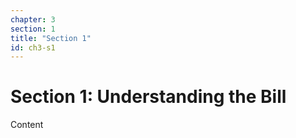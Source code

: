 ```yaml
---
chapter: 3
section: 1
title: "Section 1"
id: ch3-s1
---
```


# Section 1: Understanding the Bill

Content
